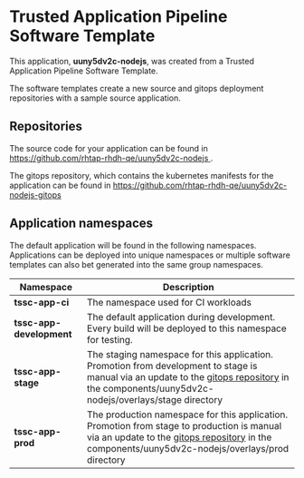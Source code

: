 # Trusted Application Pipeline Software Template

This application, **uuny5dv2c-nodejs**, was created from a Trusted Application Pipeline Software Template.

The software templates create a new source and gitops deployment repositories with a sample source application. 

## Repositories

The source code for your application can be found in [https://github.com/rhtap-rhdh-qe/uuny5dv2c-nodejs ](https://github.com/rhtap-rhdh-qe/uuny5dv2c-nodejs ).
 
The gitops repository, which contains the kubernetes manifests for the application can be found in 
[https://github.com/rhtap-rhdh-qe/uuny5dv2c-nodejs-gitops ](https://github.com/rhtap-rhdh-qe/uuny5dv2c-nodejs-gitops ) 

## Application namespaces 

The default application will be found in the following namespaces. Applications can be deployed into unique namespaces or multiple software templates can also bet generated into the same group namespaces.  

|  Namespace   |  Description   |  
| -------- | -------- |
| **tssc-app-ci** | The namespace used for CI workloads |
| **tssc-app-development** | The default application during development. Every build will be deployed to this namespace for testing. |
| **tssc-app-stage** | The staging namespace for this application. Promotion from development to stage is manual via an update to the [gitops repository](https://github.com/rhtap-rhdh-qe/uuny5dv2c-nodejs-gitops ) in the components/uuny5dv2c-nodejs/overlays/stage directory |
| **tssc-app-prod** | The production namespace for this application. Promotion from stage to production is manual via an update to the [gitops repository](https://github.com/rhtap-rhdh-qe/uuny5dv2c-nodejs-gitops ) in the components/uuny5dv2c-nodejs/overlays/prod directory |